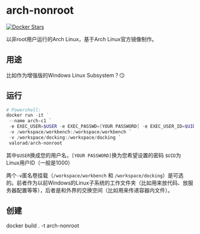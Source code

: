 # arch-nonroot
[![Docker Stars](https://img.shields.io/docker/stars/valorad/arch-nonroot.svg?style=flat-square)](https://hub.docker.com/r/valorad/arch-nonroot/)

以非root用户运行的Arch Linux，基于Arch Linux官方镜像制作。

## 用途
比如作为增强版的Windows Linux Subsystem？😏

## 运行
``` powershell
# Powershell:
docker run -it `  
 --name arch-c1 `
 -e EXEC_USER=$USER -e EXEC_PASSWD=[YOUR PASSWORD] -e EXEC_USER_ID=$UID `
 -v /workspace/workbench:/workspace/workbench `
 -v /workspace/docking:/workspace/docking `
 valorad/arch-nonroot
```
其中`$USER`换成您的用户名，`[YOUR PASSWORD]`换为您希望设置的密码 `$UID`为Linux用户ID（一般是1000）

两个`-v`匿名卷挂载（`/workspace/workbench` 和 `/workspace/docking`）是可选的。前者作为以前Windows的Linux子系统的工作文件夹（比如用来放代码、放服务器配置等等），后者是和外界的交换空间（比如用来传递容器内文件）。

## 创建
docker build . -t arch-nonroot